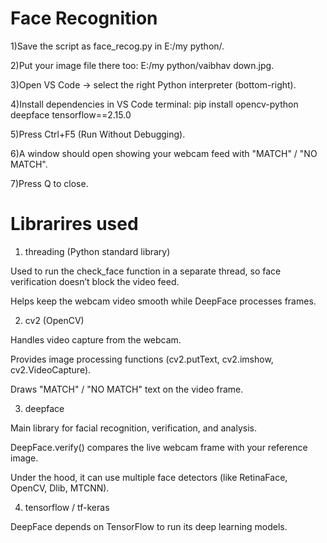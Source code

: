 # Face Recognition
1)Save the script as face_recog.py in E:/my python/.

2)Put your image file there too: E:/my python/vaibhav down.jpg.
 
3)Open VS Code → select the right Python interpreter (bottom-right).

4)Install dependencies in VS Code terminal:
 pip install opencv-python deepface tensorflow==2.15.0

5)Press Ctrl+F5 (Run Without Debugging).

6)A window should open showing your webcam feed with "MATCH" / "NO MATCH".

7)Press Q to close.

# Librarires used 

1. threading (Python standard library)

Used to run the check_face function in a separate thread, so face verification doesn’t block the video feed.

Helps keep the webcam video smooth while DeepFace processes frames.

2. cv2 (OpenCV)

Handles video capture from the webcam.

Provides image processing functions (cv2.putText, cv2.imshow, cv2.VideoCapture).

Draws "MATCH" / "NO MATCH" text on the video frame.

3. deepface

Main library for facial recognition, verification, and analysis.

DeepFace.verify() compares the live webcam frame with your reference image.

Under the hood, it can use multiple face detectors (like RetinaFace, OpenCV, Dlib, MTCNN).

4. tensorflow / tf-keras

DeepFace depends on TensorFlow to run its deep learning models.

